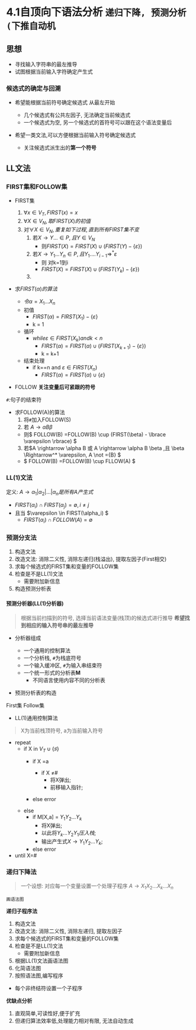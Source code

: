 
# 4.1自顶向下语法分析  ``递归下降, 预测分析(下推自动机``

## 思想

- 寻找输入字符串的最左推导
- 试图根据当前输入字符确定产生式

### 候选式的确定与回溯

- 希望能根据当前符号确定候选式
  从最左开始
  - 几个候选式有公共左因子, 无法确定当前候选式
  - 一个候选式为空, 另一个候选式的首符号可以跟在这个语法变量后

- 希望一类文法,可以方便根据当前输入符号确定候选式
  - 关注候选式派生出的**第一个符号**

## LL文法

### FIRST集和FOLLOW集

- FIRST集
  1. $\forall x \in V_T, FIRST(x)={x}$
  2. $\forall X \in V_N, 取FIRST(X)的初值$
  3. 对$\forall X \in V_N, 重复如下过程,直到所有FIRST集不变$
     1. 若$X \rightarrow Y... \in P, 且Y\in V_N$
        - 则$FIRST(X) = FIRST(X) \cup (FIRST(Y)- \lbrace \varepsilon \rbrace)$
     2. 若$X \rightarrow Y_1...Y_n \in P , 且Y_1....Y_{i-1} \Rightarrow^* \varepsilon$
        - 则 对k=1到i
        - $FIRST(X) = FIRST(X) \cup (FIRST(Y_k)- \lbrace \varepsilon \rbrace)$
     3. 

- 求$FIRST(\alpha) 的算法$
  - $令\alpha = X_1...X_n$
  - 初值
    - $FIRST(\alpha) = FIRST(X_1) - \lbrace \varepsilon \rbrace$
    - k = 1
  - 循环
    - $while   \varepsilon \in FIRST(X_k) and k < n$
      - $FIRST(\alpha) = FIRST(\alpha) \cup (FIRST(X_{k+1}) - \lbrace \varepsilon \rbrace)$
      - k = k+1
  - 结束处理
    - if k==n and $\varepsilon \in FIRST(X_n)$
      - $FIRST(\alpha) = FIRST(\alpha) \cup \lbrace \varepsilon \rbrace$

- FOLLOW
**关注变量后可紧跟的符号**
> 
  ``#``:句子的结束符
  

- 求FOLLOW(A)的算法
  1. 将``#``加入FOLLOW(S)
  2. 若 $A \rightarrow \alpha B \beta$
    - 则$ FOLLOW(B) =FOLLOW(B) \cup (FIRST(\beta) - \lbrace \varepsilon \rbrace) $
  3. 若$A \rightarrow \alpha B 或 A \rightarrow \alpha B \beta ,且 \beta \Rightarrow^* \varepsilon, A \not ={B} $
    - $ FOLLOW(B) =FOLLOW(B) \cup FLLOW(A) $

### LL(1)文法
定义:
$A \rightarrow \alpha_1| \alpha_2|...|\alpha_n 是所有A产生式$
  - $FIRST(\alpha_i) \cap FIRST(\alpha_j) = \emptyset , i \not = j$
  - 且当 $\varepsilon \in FIRST(\alpha_i) $
    - $FIRST(\alpha_i) \cap FOLLOW(A) = \emptyset$

### 预测分支法

1. 构造文法
2. 改造文法: 消除二义性, 消除左递归(栈溢出), 提取左因子(First相交)
3. 求每个候选式的FIRST集和变量的FOLLOW集
4. 检查是不是LL(1)文法
   - 需要附加新信息
5. 构造预测分析表


#### 预测分析器(LL(1)分析器)

> 根据当前扫描到的符号, 选择当前语法变量(栈顶)的候选式进行推导
**希望找到相应的输入符号串的最左推导**

- 分析器组成
  - 一个通用的控制算法
  - 一个分析栈, ``#``为栈底符号
  - 一个输入缓冲区, ``#``为输入串结束符
  - 一个统一形式的分析表**M**
    - 不同语言使用内容不同的分析表

- 预测分析表的构造

First集
Follow集

- LL(1)通用控制算法

>X为当前栈顶符号, a为当前输入符号
  - repeat 
      - if X in $V_T \cup \lbrace \sharp  \rbrace$
          - if X =a
             - if X $\not =$#
                - 将X弹出;
                - 前移输入指针;
            
          - else error
      - else 
        - if M[X,a] = $Y_1Y_2...Y_k$
          - 将X弹出;
          - 以此将$Y_k...Y_2Y_1压入栈$;
          - 输出产生式$X\rightarrow Y_1Y_2...Y_k$;
        - else error
  - until X=#

### 递归下降法
>一个设想:
对应每一个变量设置一个处理子程序
$A \rightarrow X_1X_2...X_k...X_n$

``画语法图``

**递归子程序法**
1. 构造文法
2. 改造文法: 消除二义性, 消除左递归, 提取左因子
3. 求每个候选式的FIRST集和变量的FOLLOW集
4. 检查是不是LL(1)文法
   - 需要附加新信息
5. 根据LL(1)文法画语法图
6. 化简语法图
7. 按照语法图,编写程序
  - 每个非终结符设置一个子程序

**优缺点分析**
1. 直观简单,可读性好,便于扩充
2. 但递归算法效率低,处理能力相对有限, 无法自动生成
